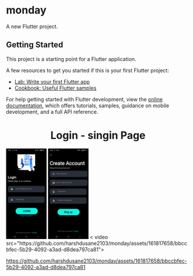 # monday

A new Flutter project.

## Getting Started

This project is a starting point for a Flutter application.

A few resources to get you started if this is your first Flutter project:

- [Lab: Write your first Flutter app](https://docs.flutter.dev/get-started/codelab)
- [Cookbook: Useful Flutter samples](https://docs.flutter.dev/cookbook)

For help getting started with Flutter development, view the
[online documentation](https://docs.flutter.dev/), which offers tutorials,
samples, guidance on mobile development, and a full API reference.
<h1 align="center">Login - singin Page</h1>
<p>
  <img src="https://github.com/harshdusane2103/monday/blob/master/login.png" width=22%,height=35%>
   <img src="https://github.com/harshdusane2103/monday/blob/master/sing.png" width=22%,height=35%>
  < video src="https://github.com/harshdusane2103/monday/assets/161817658/bbccbfec-5b29-4092-a3ad-d8dea797ca81">
</p>


https://github.com/harshdusane2103/monday/assets/161817658/bbccbfec-5b29-4092-a3ad-d8dea797ca81

